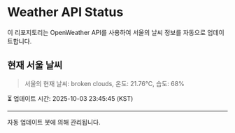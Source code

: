 
# Weather API Status

이 리포지토리는 OpenWeather API를 사용하여 서울의 날씨 정보를 자동으로 업데이트합니다.

## 현재 서울 날씨
> 서울의 현재 날씨: broken clouds, 온도: 21.76°C, 습도: 68%

⏳ 업데이트 시간: 2025-10-03 23:45:45 (KST)

---
자동 업데이트 봇에 의해 관리됩니다.
